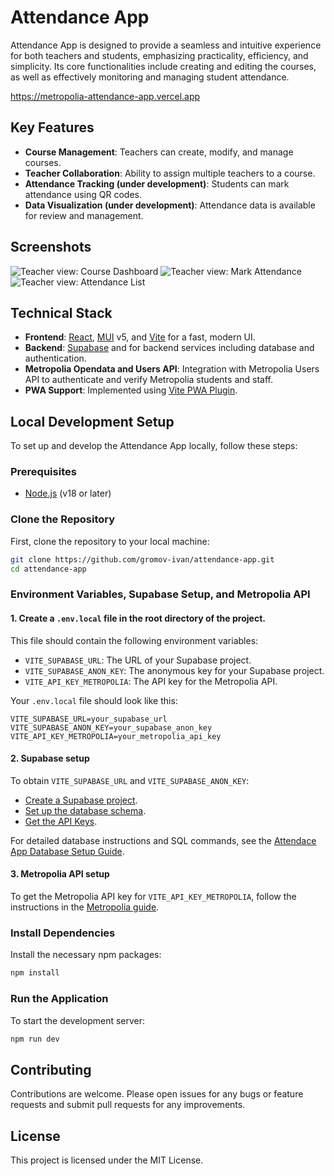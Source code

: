 # Attendance App

Attendance App is designed to provide a seamless and intuitive experience for both teachers and students, emphasizing practicality, efficiency, and simplicity. Its core functionalities include creating and editing the courses, as well as effectively monitoring and managing student attendance.

https://metropolia-attendance-app.vercel.app

## Key Features
- **Course Management**: Teachers can create, modify, and manage courses.
- **Teacher Collaboration**: Ability to assign multiple teachers to a course.
- **Attendance Tracking (under development)**: Students can mark attendance using QR codes.
- **Data Visualization (under development)**: Attendance data is available for review and management.

## Screenshots

<img src="https://github.com/gromov-ivan/attendance-app/assets/122451258/b549d6bb-46ec-4e2b-a1b2-e3555503c882" alt="Teacher view: Course Dashboard"/>
<img src="https://github.com/gromov-ivan/attendance-app/assets/122451258/9ad8be6e-258f-4889-a292-59e8451f6d79" alt="Teacher view: Mark Attendance"/>
<img src="https://github.com/gromov-ivan/attendance-app/assets/122451258/dbadaa15-1ab5-4980-b12b-2c4d05915010" alt="Teacher view: Attendance List"/>

## Technical Stack
- **Frontend**: [React](https://react.dev/), [MUI](https://mui.com/) v5, and [Vite](https://vitejs.dev/) for a fast, modern UI.
- **Backend**: [Supabase](https://supabase.com/) and for backend services including database and authentication.
- **Metropolia Opendata and Users API**: Integration with Metropolia Users API to authenticate and verify Metropolia students and staff.
- **PWA Support**: Implemented using [Vite PWA Plugin](https://vite-pwa-org.netlify.app/).

## Local Development Setup

To set up and develop the Attendance App locally, follow these steps:

### Prerequisites
- [Node.js](https://nodejs.org/en) (v18 or later)

### Clone the Repository

First, clone the repository to your local machine:

```bash
git clone https://github.com/gromov-ivan/attendance-app.git
cd attendance-app
```

### Environment Variables, Supabase Setup, and Metropolia API

####  1. Create a `.env.local` file in the root directory of the project.
This file should contain the following environment variables:

- `VITE_SUPABASE_URL`: The URL of your Supabase project.
- `VITE_SUPABASE_ANON_KEY`: The anonymous key for your Supabase project.
- `VITE_API_KEY_METROPOLIA`: The API key for the Metropolia API.

Your `.env.local` file should look like this:
```env
VITE_SUPABASE_URL=your_supabase_url
VITE_SUPABASE_ANON_KEY=your_supabase_anon_key
VITE_API_KEY_METROPOLIA=your_metropolia_api_key
```

#### 2. Supabase setup
To obtain `VITE_SUPABASE_URL` and `VITE_SUPABASE_ANON_KEY`:
- [Create a Supabase project](https://supabase.com/docs/guides/getting-started/tutorials/with-react#create-a-project).
- [Set up the database schema](https://supabase.com/docs/guides/getting-started/tutorials/with-react#set-up-the-database-schema).
- [Get the API Keys](https://supabase.com/docs/guides/getting-started/tutorials/with-react#get-the-api-keys). 

For detailed database instructions and SQL commands, see the [Attendace App Database Setup Guide](./DATABASE_SETUP.md).

#### 3. Metropolia API setup
To get the Metropolia API key for `VITE_API_KEY_METROPOLIA`, follow the instructions in the [Metropolia guide](https://wiki.metropolia.fi/pages/viewpage.action?pageId=84543748).

### Install Dependencies
Install the necessary npm packages:

```bash
npm install
```

### Run the Application
To start the development server:

```bash
npm run dev
```

## Contributing
Contributions are welcome. Please open issues for any bugs or feature requests and submit pull requests for any improvements.

## License
This project is licensed under the MIT License.
